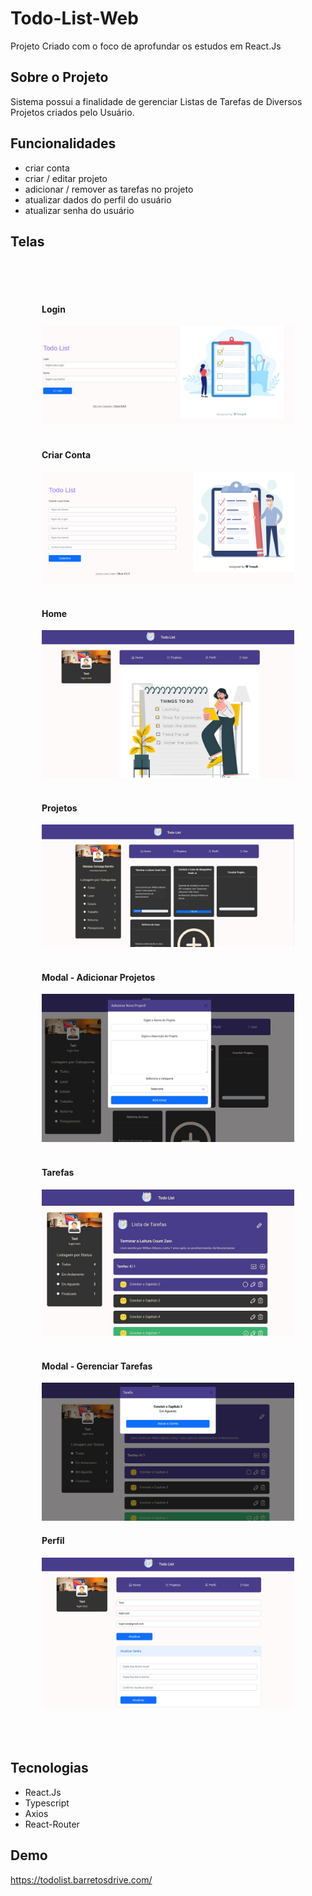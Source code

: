 # Todo-List-Web
Projeto Criado com o foco de aprofundar os estudos em React.Js

## Sobre o Projeto
Sistema possui a finalidade de gerenciar Listas de Tarefas de Diversos Projetos criados pelo Usuário.

## Funcionalidades
- criar conta 
- criar / editar projeto 
- adicionar / remover as tarefas no projeto
- atualizar dados do perfil do usuário
- atualizar senha do usuário

## Telas
<div style="padding: 50px">
  <h4>Login</h4>
  <img src="https://github.com/messias-barreto/messias-barreto-assets/blob/main/todo-list/login.jpg?raw=true" />
  <br /> <br />
  
  <h4>Criar Conta</h4>
  <img src="https://github.com/messias-barreto/messias-barreto-assets/blob/main/todo-list/criar-conta.png?raw=true" />
  <br /> <br />
  
  <h4>Home</h4>
  <img src="https://github.com/messias-barreto/messias-barreto-assets/blob/main/todo-list/dashboard.jpg?raw=true" />
  <br /> <br />
  
  <h4>Projetos</h4>
  <img src="https://github.com/messias-barreto/messias-barreto-assets/blob/main/todo-list/projects.jpg?raw=true" />
  <br /> <br />
  
  <h4>Modal - Adicionar Projetos</h4>
  <img src="https://github.com/messias-barreto/messias-barreto-assets/blob/main/todo-list/add-project.jpg?raw=true" />
  <br /> <br />
  
  <h4>Tarefas</h4>
  <img src="https://github.com/messias-barreto/messias-barreto-assets/blob/main/todo-list/tarefas.jpg?raw=true" />
  <br /> <br />
  
  <h4>Modal - Gerenciar Tarefas</h4>
  <img src="https://github.com/messias-barreto/messias-barreto-assets/blob/main/todo-list/iniciar-tarefa.jpg?raw=true" />
  
   <h4>Perfil</h4>
  <img src="https://github.com/messias-barreto/messias-barreto-assets/blob/main/todo-list/perfil.jpg?raw=true" />
</div>

## Tecnologias
- React.Js
- Typescript
- Axios
- React-Router

## Demo 
https://todolist.barretosdrive.com/

